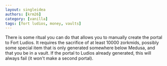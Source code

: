 ```yaml
---
layout: singleidea
authors: [krm26]
category: [vanilla]
tags: [fort ludios, money, vaults]
---
```

There is some ritual you can do that allows you to manually create the portal to
Fort Ludios. It requires the sacrifice of at least 10000 zorkmids, possibly some
special item that is only generated somewhere below Medusa, and that you be in a
vault. If the portal to Ludios already generated, this will always fail (it
won't make a second portal).
